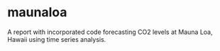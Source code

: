 # maunaloa
A report with incorporated code forecasting CO2 levels at Mauna Loa, Hawaii using time series analysis.
